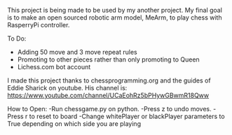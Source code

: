 This project is being made to be used by my another project. My final goal is to make an open sourced robotic arm model, MeArm, to play chess with RasperryPi controller. 



To Do:

- Adding 50 move and 3 move repeat rules
- Promoting to other pieces rather than only promoting to Queen
- Lichess.com bot account


I made this project thanks to chessprogramming.org and the guides of Eddie Sharick on youtube. His channel is: https://www.youtube.com/channel/UCaEohRz5bPHywGBwmR18Qww


How to Open:
-Run chessgame.py on python.
-Press z to undo moves.
-Press r to reset to board
-Change whitePlayer or blackPlayer parameters to True depending on which side you are playing


